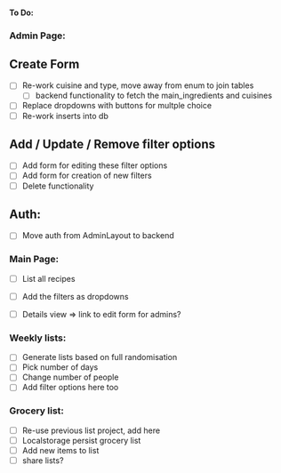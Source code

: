 #### To Do:

### Admin Page: 
## Create Form
- [ ] Re-work cuisine and type, move away from enum to join tables 
  - [ ] backend functionality to fetch the main_ingredients and cuisines 
- [ ] Replace dropdowns with buttons for multple choice 
- [ ] Re-work inserts into db 

## Add / Update / Remove filter options
- [ ] Add form for editing these filter options
- [ ] Add form for creation of new filters 
- [ ] Delete functionality 

## Auth: 
- [ ] Move auth from AdminLayout to backend

### Main Page: 
- [ ] List all recipes 
- [ ] Add the filters as dropdowns 
- [ ] Details view => link to edit form for admins? 


### Weekly lists: 
- [ ] Generate lists based on full randomisation 
 - [ ] Pick number of days  
 - [ ] Change number of people
 - [ ] Add filter options here too 
 
### Grocery list: 
- [ ] Re-use previous list project, add here 
 - [ ] Localstorage persist grocery list
 - [ ] Add new items to list 
 - [ ] share lists?